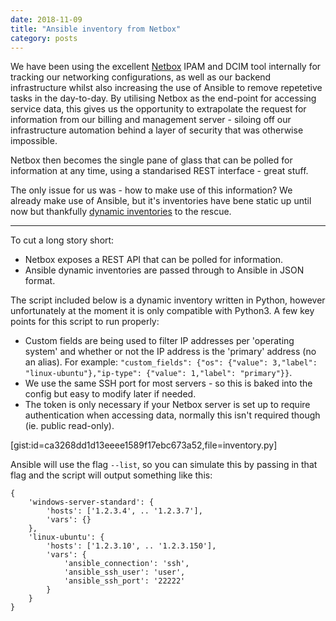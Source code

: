 ```yaml
---
date: 2018-11-09
title: "Ansible inventory from Netbox"
category: posts
---
```


We have been using the excellent [Netbox](https://github.com/digitalocean/netbox) IPAM and DCIM tool internally for tracking our networking configurations, as well as our backend infrastructure whilst also increasing the use of Ansible to remove repetetive tasks in the day-to-day. By utilising Netbox as the end-point for accessing service data, this gives us the opportunity to extrapolate the request for information from our billing and management server - siloing off our infrastructure automation behind a layer of security that was otherwise impossible.

Netbox then becomes the single pane of glass that can be polled for information at any time, using a standarised REST interface - great stuff.

The only issue for us was - how to make use of this information? We already make use of Ansible, but it's inventories have bene static up until now but thankfully [dynamic inventories](https://docs.ansible.com/ansible/2.7/user_guide/intro_dynamic_inventory.html) to the rescue.

- - - -

To cut a long story short:

* Netbox exposes a REST API that can be polled for information.
* Ansible dynamic inventories are passed through to Ansible in JSON format.

The script included below is a dynamic inventory written in Python, however unfortunately at the moment it is only compatible with Python3. A few key points for this script to run properly:

* Custom fields are being used to filter IP addresses per 'operating system' and whether or not the IP address is the 'primary' address (no an alias). For example: `"custom_fields": {"os": {"value": 3,"label": "linux-ubuntu"},"ip-type": {"value": 1,"label": "primary"}}`.
* We use the same SSH port for most servers - so this is baked into the config but easy to modify later if needed.
* The token is only necessary if your Netbox server is set up to require authentication when accessing data, normally this isn't required though (ie. public read-only).

[gist:id=ca3268dd1d13eeee1589f17ebc673a52,file=inventory.py]

Ansible will use the flag `--list`, so you can simulate this by passing in that flag and the script will output something like this:

```
{
    'windows-server-standard': {
        'hosts': ['1.2.3.4', .. '1.2.3.7'],
        'vars': {}
    },
    'linux-ubuntu': {
        'hosts': ['1.2.3.10', .. '1.2.3.150'],
        'vars': {
            'ansible_connection': 'ssh',
            'ansible_ssh_user': 'user',
            'ansible_ssh_port': '22222'
        }
    }
}
```